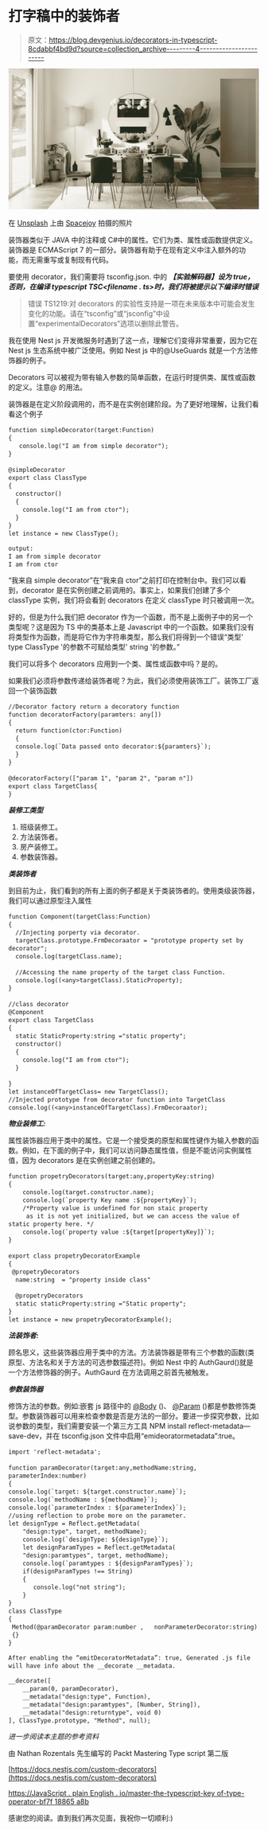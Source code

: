 # 打字稿中的装饰者

> 原文：<https://blog.devgenius.io/decorators-in-typescript-8cdabbf4bd9d?source=collection_archive---------4----------------------->

![](img/ae3860fdfc57163553fe76bc6ca5e7d5.png)

在 [Unsplash](https://unsplash.com?utm_source=medium&utm_medium=referral) 上由 [Spacejoy](https://unsplash.com/@spacejoy?utm_source=medium&utm_medium=referral) 拍摄的照片

装饰器类似于 JAVA 中的注释或 C#中的属性。它们为类、属性或函数提供定义。装饰器是 ECMAScript 7 的一部分。装饰器有助于在现有定义中注入额外的功能，而无需重写或复制现有代码。

要使用 decorator，我们需要将 tsconfig.json. 中的 ***【实验解码器】设为 true，否则，在编译 typescript TSC<filename . ts>时，我们将被提示以下编译时错误***

> 错误 TS1219:对 decorators 的实验性支持是一项在未来版本中可能会发生变化的功能。请在“tsconfig”或“jsconfig”中设置“experimentalDecorators”选项以删除此警告。

我在使用 Nest js 开发微服务时遇到了这一点，理解它们变得非常重要，因为它在 Nest js 生态系统中被广泛使用。例如 Nest js 中的@UseGuards 就是一个方法修饰器的例子。

Decorators 可以被视为带有输入参数的简单函数，在运行时提供类、属性或函数的定义。注意@ <decorator>的用法。</decorator>

装饰器是在定义阶段调用的，而不是在实例创建阶段。为了更好地理解，让我们看看这个例子

```
function simpleDecorator(target:Function)
{
   console.log("I am from simple decorator");
}

@simpleDecorator
export class ClassType
{
  constructor()
  {
    console.log("I am from ctor");
  }
}
let instance = new ClassType();
```

```
output: 
I am from simple decorator
I am from ctor 
```

“我来自 simple decorator”在“我来自 ctor”之前打印在控制台中。我们可以看到，decorator 是在实例创建之前调用的。事实上，如果我们创建了多个 classType 实例，我们将会看到 decorators 在定义 classType 时只被调用一次。

好的，但是为什么我们把 decorator 作为一个函数，而不是上面例子中的另一个类型呢？这是因为 TS 中的类基本上是 Javascript 中的一个函数。如果我们没有将类型作为函数，而是将它作为字符串类型，那么我们将得到一个错误“类型' type ClassType '的参数不可赋给类型' string '的参数。”

我们可以将多个 decorators 应用到一个类、属性或函数中吗？是的。

如果我们必须将参数传递给装饰者呢？为此，我们必须使用装饰工厂。装饰工厂返回一个装饰函数

```
//Decorator factory return a decoratory function 
function decoratorFactory(paramters: any[])
{
  return function(ctor:Function)
  {
  console.log(`Data passed onto decorator:${paramters}`);
  }
}

@decoratorFactory(["param 1", "param 2", "param n"])
export class TargetClass{
}
```

***装修工类型***

1.  班级装修工。
2.  方法装饰者。
3.  房产装修工。
4.  参数装饰器。

***类装饰者***

到目前为止，我们看到的所有上面的例子都是关于类装饰者的。使用类级装饰器，我们可以通过原型注入属性

```
function Component(targetClass:Function)
{
  //Injecting porperty via decorator.
  targetClass.prototype.FrmDecoraator = "prototype property set by decorator";
  console.log(targetClass.name);

  //Accessing the name property of the target class Function.
  console.log((<any>targetClass).StaticProperty); 
}

//class decorator
@Component
export class TargetClass
{ 
  static StaticProperty:string ="static property";
  constructor()
  {
    console.log("I am from ctor");
  }

}
let instanceOfTargetClass= new TargetClass();
//Injected prototype from decorator function into TargetClass
console.log((<any>instanceOfTargetClass).FrmDecoraator); 
```

***物业装修工:***

属性装饰器应用于类中的属性。它是一个接受类的原型和属性键作为输入参数的函数。例如，在下面的例子中，我们可以访问静态属性值，但是不能访问实例属性值，因为 decorators 是在实例创建之前创建的。

```
function propetryDecorators(target:any,propertyKey:string)
{
    console.log(target.constructor.name);
    console.log(`property Key name :${propertyKey}`);
    /*Property value is undefined for non staic property
     as it is not yet initialized, but we can access the value of static property here. */
    console.log(`property value :${target[propertyKey]}`);
}

export class propetryDecoratorExample
{
 @propetryDecorators
  name:string  = "property inside class"

  @propetryDecorators
  static staticProperty:string ="Static property";
}
let instance = new propetryDecoratorExample();
```

***法装饰者:***

顾名思义，这些装饰器应用于类中的方法。方法装饰器是带有三个参数的函数(类原型、方法名和关于方法的可选参数描述符)。例如 Nest 中的 AuthGaurd()就是一个方法修饰器的例子。AuthGaurd 在方法调用之前首先被触发。

***参数装饰器***

修饰方法的参数。例如:嵌套 js 路径中的 [@Body](https://hashnode.com/@Body) ()、 [@Param](https://hashnode.com/@Param) ()都是参数修饰类型。参数装饰器可以用来检查参数是否是方法的一部分。要进一步探究参数，比如说参数的类型，我们需要安装一个第三方工具 NPM install reflect-metadata—save-dev，并在 tsconfig.json 文件中启用“emideoratormetadata”:true。

```
import 'reflect-metadata';

function paramDecorator(target:any,methodName:string, parameterIndex:number)
{
console.log(`target: ${target.constructor.name}`);
console.log(`methodName : ${methodName}`);
console.log(`parameterIndex : ${parameterIndex}`);
//using reflection to probe more on the parameter.
let designType = Reflect.getMetadata(
    "design:type", target, methodName);
    console.log(`designType: ${designType}`);
    let designParamTypes = Reflect.getMetadata(
    "design:paramtypes", target, methodName);
    console.log(`paramtypes : ${designParamTypes}`);
    if(designParamTypes !== String)
    {
       console.log("not string");
    }
}
class ClassType
{
 Method(@paramDecorator param:number ,   nonParameterDecorator:string)
 {}
}
```

```
After enabling the “emitDecoratorMetadata”: true, Generated .js file will have info about the __decorate __metadata.
```

```
__decorate([
    __param(0, paramDecorator),
    __metadata("design:type", Function),
    __metadata("design:paramtypes", [Number, String]),
    __metadata("design:returntype", void 0)
], ClassType.prototype, "Method", null);
```

*进一步阅读本主题的参考资料*

由 Nathan Rozentals 先生编写的 Packt Mastering Type script 第二版

[https://docs.nestjs.com/custom-decorators](https://docs.nestjs.com/custom-decorators)

[https://JavaScript . plain English . io/master-the-typescript-key of-type-operator-bf7f 18865 a8b](https://javascript.plainenglish.io/master-the-typescript-keyof-type-operator-bf7f18865a8b)

感谢您的阅读。直到我们再次见面，我祝你一切顺利:)